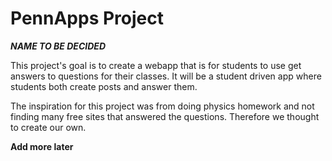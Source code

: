 # PennApps Project
*****NAME TO BE DECIDED*****

This project's goal is to create a webapp that is for students to use get answers to questions for their classes.
It will be a student driven app where students both create posts and answer them.

The inspiration for this project was from doing physics homework and not finding many free sites that answered the questions.
Therefore we thought to create our own.

****Add more later****
